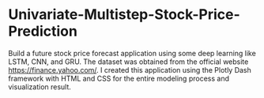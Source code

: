 # Univariate-Multistep-Stock-Price-Prediction

Build a future stock price forecast application using some deep learning like LSTM, CNN, and GRU. The dataset was obtained from the official website https://finance.yahoo.com/.
I created this application using the Plotly Dash framework with HTML and CSS for the entire modeling process and visualization result.
